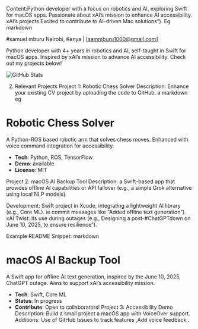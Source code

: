 Content:Python developer with a focus on robotics and AI, exploring Swift for macOS apps. Passionate about xAI’s mission to enhance AI accessibility.
 xAI’s projects Excited to contribute to AI-driven Mac solutions”).
Eg
markdown

#samuel mburu
Nairobi, Kenya | [sammburu1000@gmail.com]

Python developer with 4+ years in robotics and AI, self-taught in Swift for macOS apps. Inspired by xAI’s mission to advance AI accessibility. Check out my projects below!

![GitHub Stats](https://github-readme-stats.vercel.app/api?username=sameard)


2. Relevant Projects
Project 1: Robotic Chess Solver
Description: Enhance your existing CV project by uploading the code to GitHub.
a markdown eg

# Robotic Chess Solver
A Python-ROS based robotic arm that solves chess moves. Enhanced with voice command integration for accessibility.

- **Tech**: Python, ROS, TensorFlow
- **Demo**: available
- **License**: MIT

Project 2: macOS AI Backup Tool
Description: a Swift-based app that provides offline AI capabilities or API failover (e.g., a simple Grok alternative using local NLP models).

Development: Swift project in Xcode, integrating a lightweight AI library (e.g., Core ML). ie commit messages like “Added offline text generation”).
xAI Twist:  its use during outages (e.g., Designing a post-#ChatGPTdown on June 10, 2025, to ensure resilience”).

Example README Snippet:
markdown

# macOS AI Backup Tool
A Swift app for offline AI text generation, inspired by the June 10, 2025, ChatGPT outage. Aims to support xAI’s accessibility mission.

- **Tech**: Swift, Core ML
- **Status**: In progress
- **Contribute**: Open to collaborators!
Project 3: Accessibility Demo
Description: Build a small project  a macOS app with VoiceOver support.
Additions: Use of GitHub Issues to track features ,Add voice feedback .



